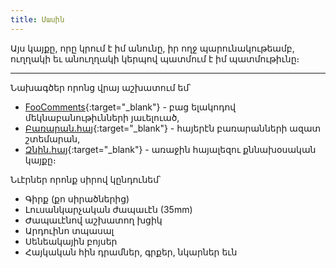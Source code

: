 ```yaml
---
title: Մասին
---
```


Այս կայքը, որը կրում է իմ անունը, իր ողջ պարունակութեամբ, ուղղակի եւ անուղղակի կերպով պատմում է իմ պատմութիւնը։

---

Նախագծեր որոնց վրայ աշխատում եմ՝

- [FooComments](https://github.com/FooComments){:target="\_blank"} - բաց ելակոդով մեկնաբանութիւնների յաւելուած,
- [Բառարան.հայ](https://բառարան.հայ/){:target="\_blank"} - հայերէն բառարանների ազատ շտեմարան,
- [Զնին.հայ](https://զնին.հայ/){:target="\_blank"} - առաջին հայալեզու քննախօսական կայքը։

Նւէրներ որոնք սիրով կընդունեմ՝

- Գիրք (քո սիրածներից)
- Լուսանկարչական ժապաւէն (35mm)
- Ժապաւէնով աշխատող խցիկ
- Արդուինո տպասալ
- Սենեակային բոյսեր
- Հայկական հին դրամներ, գրքեր, նկարներ եւն
